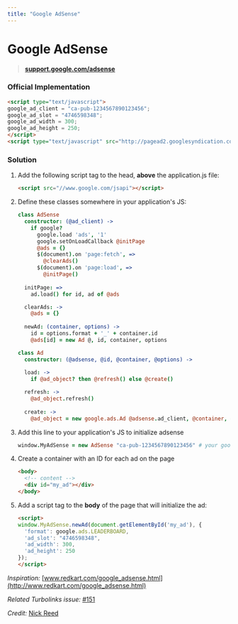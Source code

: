 ```yaml
---
title: "Google AdSense"
---
```


# Google AdSense

> **[support.google.com/adsense](https://support.google.com/adsense/bin/answer.py?hl=en&answer=181947&topic=29033&parent=28893&rd=1)**

### Official Implementation

```html
<script type="text/javascript">
google_ad_client = "ca-pub-1234567890123456";
google_ad_slot = "4746598348";
google_ad_width = 300;
google_ad_height = 250;
</script>
<script type="text/javascript" src="http://pagead2.googlesyndication.com/pagead/show_ads.js"></script>
```

### Solution

1. Add the following script tag to the head, **above** the application.js file:

    ```html
    <script src="//www.google.com/jsapi"></script>
    ```

2. Define these classes somewhere in your application's JS:

    ```coffeescript
    class AdSense
      constructor: (@ad_client) ->
        if google?
          google.load 'ads', '1'
          google.setOnLoadCallback @initPage
          @ads = {}
          $(document).on 'page:fetch', =>
            @clearAds()
          $(document).on 'page:load', =>
            @initPage()
  
      initPage: =>
        ad.load() for id, ad of @ads
    
      clearAds: ->
        @ads = {}
  
      newAd: (container, options) ->
        id = options.format + '_' + container.id
        @ads[id] = new Ad @, id, container, options
    ```
    ```coffeescript
    class Ad
      constructor: (@adsense, @id, @container, @options) ->
  
      load: ->
        if @ad_object? then @refresh() else @create()
    
      refresh: ->
        @ad_object.refresh()
  
      create: ->
        @ad_object = new google.ads.Ad @adsense.ad_client, @container, @options
    ```

3. Add this line to your application's JS to initialize adsense

    ```coffeescript
    window.MyAdSense = new AdSense "ca-pub-1234567890123456" # your google_ad_client id
    ```

4. Create a container with an ID for each ad on the page

    ```html
    <body>
      <!-- content -->
      <div id="my_ad"></div>
    </body>
    ```

5. Add a script tag to the **body** of the page that will initialize the ad:

    ```html
    <script>
    window.MyAdSense.newAd(document.getElementById('my_ad'), {
      'format': google.ads.LEADERBOARD,
      'ad_slot': "4746598348",
      'ad_width': 300,
      'ad_height': 250
    });
    </script>
    ```


*Inspiration:* [www.redkart.com/google_adsense.html](http://www.redkart.com/google_adsense.html)

*Related Turbolinks issue:* [#151](https://github.com/rails/turbolinks/issues/151)

*Credit:* [Nick Reed](https://github.com/reed)
